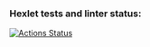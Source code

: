 ### Hexlet tests and linter status:
[![Actions Status](https://github.com/greenkerokero/python-project-49/actions/workflows/hexlet-check.yml/badge.svg)](https://github.com/greenkerokero/python-project-49/actions)